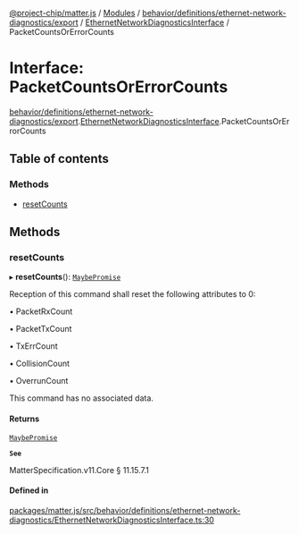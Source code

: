 [@project-chip/matter.js](../README.md) / [Modules](../modules.md) / [behavior/definitions/ethernet-network-diagnostics/export](../modules/behavior_definitions_ethernet_network_diagnostics_export.md) / [EthernetNetworkDiagnosticsInterface](../modules/behavior_definitions_ethernet_network_diagnostics_export.EthernetNetworkDiagnosticsInterface.md) / PacketCountsOrErrorCounts

# Interface: PacketCountsOrErrorCounts

[behavior/definitions/ethernet-network-diagnostics/export](../modules/behavior_definitions_ethernet_network_diagnostics_export.md).[EthernetNetworkDiagnosticsInterface](../modules/behavior_definitions_ethernet_network_diagnostics_export.EthernetNetworkDiagnosticsInterface.md).PacketCountsOrErrorCounts

## Table of contents

### Methods

- [resetCounts](behavior_definitions_ethernet_network_diagnostics_export.EthernetNetworkDiagnosticsInterface.PacketCountsOrErrorCounts.md#resetcounts)

## Methods

### resetCounts

▸ **resetCounts**(): [`MaybePromise`](../modules/util_export.md#maybepromise)

Reception of this command shall reset the following attributes to 0:

  • PacketRxCount

  • PacketTxCount

  • TxErrCount

  • CollisionCount

  • OverrunCount

This command has no associated data.

#### Returns

[`MaybePromise`](../modules/util_export.md#maybepromise)

**`See`**

MatterSpecification.v11.Core § 11.15.7.1

#### Defined in

[packages/matter.js/src/behavior/definitions/ethernet-network-diagnostics/EthernetNetworkDiagnosticsInterface.ts:30](https://github.com/project-chip/matter.js/blob/c0d55745d5279e16fdfaa7d2c564daa31e19c627/packages/matter.js/src/behavior/definitions/ethernet-network-diagnostics/EthernetNetworkDiagnosticsInterface.ts#L30)
